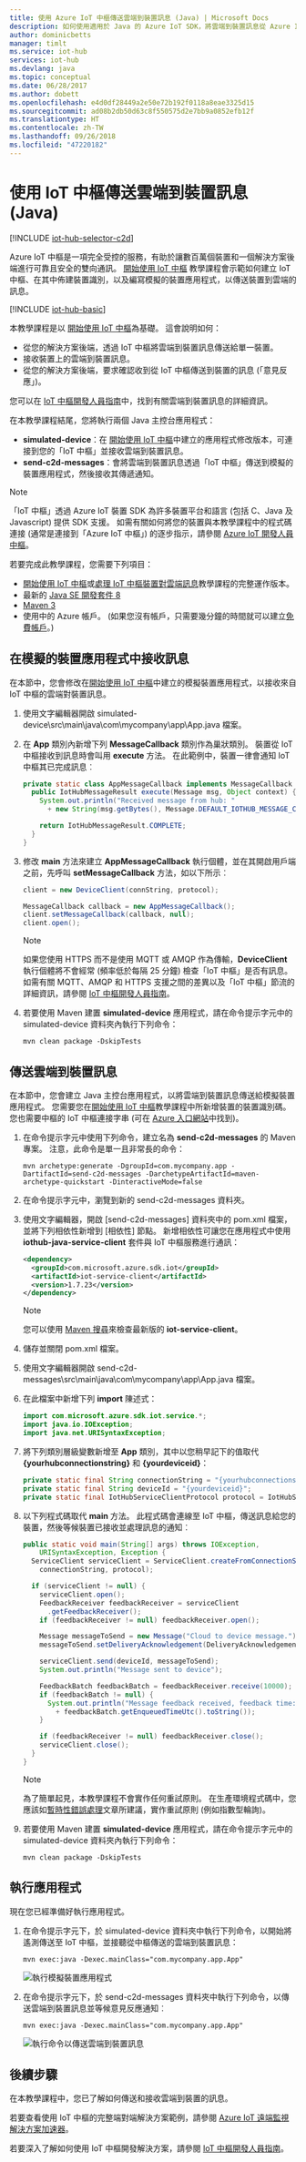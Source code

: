 ```yaml
---
title: 使用 Azure IoT 中樞傳送雲端到裝置訊息 (Java) | Microsoft Docs
description: 如何使用適用於 Java 的 Azure IoT SDK，將雲端到裝置訊息從 Azure IoT 中樞傳送至裝置。 您可以修改模擬裝置應用程式，以接收雲端到裝置訊息，也可以修改後端應用程式，以傳送雲端到裝置訊息。
author: dominicbetts
manager: timlt
ms.service: iot-hub
services: iot-hub
ms.devlang: java
ms.topic: conceptual
ms.date: 06/28/2017
ms.author: dobett
ms.openlocfilehash: e4d0df28449a2e50e72b192f0118a8eae3325d15
ms.sourcegitcommit: ad08b2db50d63c8f550575d2e7bb9a0852efb12f
ms.translationtype: HT
ms.contentlocale: zh-TW
ms.lasthandoff: 09/26/2018
ms.locfileid: "47220182"
---
```

# <a name="send-cloud-to-device-messages-with-iot-hub-java"></a>使用 IoT 中樞傳送雲端到裝置訊息 (Java)
[!INCLUDE [iot-hub-selector-c2d](../../includes/iot-hub-selector-c2d.md)]

Azure IoT 中樞是一項完全受控的服務，有助於讓數百萬個裝置和一個解決方案後端進行可靠且安全的雙向通訊。 [開始使用 IoT 中樞] 教學課程會示範如何建立 IoT 中樞、在其中佈建裝置識別，以及編寫模擬的裝置應用程式，以傳送裝置到雲端的訊息。

[!INCLUDE [iot-hub-basic](../../includes/iot-hub-basic-whole.md)]

本教學課程是以 [開始使用 IoT 中樞]為基礎。 這會說明如何：

* 從您的解決方案後端，透過 IoT 中樞將雲端到裝置訊息傳送給單一裝置。
* 接收裝置上的雲端到裝置訊息。
* 從您的解決方案後端，要求確認收到從 IoT 中樞傳送到裝置的訊息 (「意見反應」)。

您可以在 [IoT 中樞開發人員指南][IoT Hub developer guide - C2D]中，找到有關雲端到裝置訊息的詳細資訊。

在本教學課程結尾，您將執行兩個 Java 主控台應用程式：

* **simulated-device**：在 [開始使用 IoT 中樞]中建立的應用程式修改版本，可連接到您的「IoT 中樞」並接收雲端到裝置訊息。
* **send-c2d-messages**：會將雲端到裝置訊息透過「IoT 中樞」傳送到模擬的裝置應用程式，然後接收其傳遞通知。

> [!NOTE]
> 「IoT 中樞」透過 Azure IoT 裝置 SDK 為許多裝置平台和語言 (包括 C、Java 及 Javascript) 提供 SDK 支援。 如需有關如何將您的裝置與本教學課程中的程式碼連接 (通常是連接到「Azure IoT 中樞」) 的逐步指示，請參閱 [Azure IoT 開發人員中樞]。

若要完成此教學課程，您需要下列項目：

* [開始使用 IoT 中樞](quickstart-send-telemetry-java.md)或[處理 IoT 中樞裝置對雲端訊息](tutorial-routing.md)教學課程的完整運作版本。
* 最新的 [Java SE 開發套件 8](http://www.oracle.com/technetwork/java/javase/downloads/jdk8-downloads-2133151.html)
* [Maven 3](https://maven.apache.org/install.html)
* 使用中的 Azure 帳戶。 (如果您沒有帳戶，只需要幾分鐘的時間就可以建立[免費帳戶][lnk-free-trial]。)

## <a name="receive-messages-in-the-simulated-device-app"></a>在模擬的裝置應用程式中接收訊息

在本節中，您會修改在[開始使用 IoT 中樞]中建立的模擬裝置應用程式，以接收來自 IoT 中樞的雲端對裝置訊息。

1. 使用文字編輯器開啟 simulated-device\src\main\java\com\mycompany\app\App.java 檔案。

2. 在 **App** 類別內新增下列 **MessageCallback** 類別作為巢狀類別。 裝置從 IoT 中樞接收到訊息時會叫用 **execute** 方法。 在此範例中，裝置一律會通知 IoT 中樞其已完成訊息︰

    ```java
    private static class AppMessageCallback implements MessageCallback {
      public IotHubMessageResult execute(Message msg, Object context) {
        System.out.println("Received message from hub: "
          + new String(msg.getBytes(), Message.DEFAULT_IOTHUB_MESSAGE_CHARSET));
    
        return IotHubMessageResult.COMPLETE;
      }
    }
    ```
3. 修改 **main** 方法來建立 **AppMessageCallback** 執行個體，並在其開啟用戶端之前，先呼叫 **setMessageCallback** 方法，如以下所示︰

    ```java
    client = new DeviceClient(connString, protocol);
   
    MessageCallback callback = new AppMessageCallback();
    client.setMessageCallback(callback, null);
    client.open();
    ```

    > [!NOTE]
    > 如果您使用 HTTPS 而不是使用 MQTT 或 AMQP 作為傳輸，**DeviceClient** 執行個體將不會經常 (頻率低於每隔 25 分鐘) 檢查「IoT 中樞」是否有訊息。 如需有關 MQTT、AMQP 和 HTTPS 支援之間的差異以及「IoT 中樞」節流的詳細資訊，請參閱 [IoT 中樞開發人員指南][IoT Hub developer guide - C2D]。

4. 若要使用 Maven 建置 **simulated-device** 應用程式，請在命令提示字元中的 simulated-device 資料夾內執行下列命令：

    ```cmd/sh
    mvn clean package -DskipTests
    ```

## <a name="send-a-cloud-to-device-message"></a>傳送雲端到裝置訊息

在本節中，您會建立 Java 主控台應用程式，以將雲端到裝置訊息傳送給模擬裝置應用程式。 您需要您在[開始使用 IoT 中樞]教學課程中所新增裝置的裝置識別碼。 您也需要中樞的 IoT 中樞連接字串 (可在 [Azure 入口網站]中找到)。

1. 在命令提示字元中使用下列命令，建立名為 **send-c2d-messages** 的 Maven 專案。 注意，此命令是單一且非常長的命令：

    ```cmd/sh
    mvn archetype:generate -DgroupId=com.mycompany.app -DartifactId=send-c2d-messages -DarchetypeArtifactId=maven-archetype-quickstart -DinteractiveMode=false
    ```

2. 在命令提示字元中，瀏覽到新的 send-c2d-messages 資料夾。

3. 使用文字編輯器，開啟 [send-c2d-messages] 資料夾中的 pom.xml 檔案，並將下列相依性新增到 [相依性] 節點。 新增相依性可讓您在應用程式中使用 **iothub-java-service-client** 套件與 IoT 中樞服務進行通訊：

    ```xml
    <dependency>
      <groupId>com.microsoft.azure.sdk.iot</groupId>
      <artifactId>iot-service-client</artifactId>
      <version>1.7.23</version>
    </dependency>
    ```

    > [!NOTE]
    > 您可以使用 [Maven 搜尋][lnk-maven-service-search]來檢查最新版的 **iot-service-client**。

4. 儲存並關閉 pom.xml 檔案。

5. 使用文字編輯器開啟 send-c2d-messages\src\main\java\com\mycompany\app\App.java 檔案。

6. 在此檔案中新增下列 **import** 陳述式：

    ```java
    import com.microsoft.azure.sdk.iot.service.*;
    import java.io.IOException;
    import java.net.URISyntaxException;
    ```

7. 將下列類別層級變數新增至 **App** 類別，其中以您稍早記下的值取代 **{yourhubconnectionstring}** 和 **{yourdeviceid}**：

    ```java
    private static final String connectionString = "{yourhubconnectionstring}";
    private static final String deviceId = "{yourdeviceid}";
    private static final IotHubServiceClientProtocol protocol = IotHubServiceClientProtocol.AMQPS;
    ```

8. 以下列程式碼取代 **main** 方法。 此程式碼會連線至 IoT 中樞，傳送訊息給您的裝置，然後等候裝置已接收並處理訊息的通知︰
   
    ```java
    public static void main(String[] args) throws IOException,
        URISyntaxException, Exception {
      ServiceClient serviceClient = ServiceClient.createFromConnectionString(
        connectionString, protocol);
   
      if (serviceClient != null) {
        serviceClient.open();
        FeedbackReceiver feedbackReceiver = serviceClient
          .getFeedbackReceiver();
        if (feedbackReceiver != null) feedbackReceiver.open();
   
        Message messageToSend = new Message("Cloud to device message.");
        messageToSend.setDeliveryAcknowledgement(DeliveryAcknowledgement.Full);
   
        serviceClient.send(deviceId, messageToSend);
        System.out.println("Message sent to device");
   
        FeedbackBatch feedbackBatch = feedbackReceiver.receive(10000);
        if (feedbackBatch != null) {
          System.out.println("Message feedback received, feedback time: "
            + feedbackBatch.getEnqueuedTimeUtc().toString());
        }
   
        if (feedbackReceiver != null) feedbackReceiver.close();
        serviceClient.close();
      }
    }
    ```

    > [!NOTE]
    > 為了簡單起見，本教學課程不會實作任何重試原則。 在生產環境程式碼中，您應該如[暫時性錯誤處理](/azure/architecture/best-practices/transient-faults)文章所建議，實作重試原則 (例如指數型輪詢)。


9. 若要使用 Maven 建置 **simulated-device** 應用程式，請在命令提示字元中的 simulated-device 資料夾內執行下列命令：

    ```cmd/sh
    mvn clean package -DskipTests
    ```

## <a name="run-the-applications"></a>執行應用程式

現在您已經準備好執行應用程式。

1. 在命令提示字元下，於 simulated-device 資料夾中執行下列命令，以開始將遙測傳送至 IoT 中樞，並接聽從中樞傳送的雲端到裝置訊息：

    ```cmd/sh
    mvn exec:java -Dexec.mainClass="com.mycompany.app.App" 
    ```

    ![執行模擬裝置應用程式][img-simulated-device]

2. 在命令提示字元下，於 send-c2d-messages 資料夾中執行下列命令，以傳送雲端到裝置訊息並等候意見反應通知︰

    ```cmd/sh
    mvn exec:java -Dexec.mainClass="com.mycompany.app.App"
    ```

    ![執行命令以傳送雲端到裝置訊息][img-send-command]

## <a name="next-steps"></a>後續步驟

在本教學課程中，您已了解如何傳送和接收雲端到裝置的訊息。 

若要查看使用 IoT 中樞的完整端對端解決方案範例，請參閱 [Azure IoT 遠端監視解決方案加速器]。

若要深入了解如何使用 IoT 中樞開發解決方案，請參閱 [IoT 中樞開發人員指南]。

<!-- Images -->
[img-simulated-device]: media/iot-hub-java-java-c2d/receivec2d.png
[img-send-command]:  media/iot-hub-java-java-c2d/sendc2d.png
<!-- Links -->

[開始使用 IoT 中樞]: quickstart-send-telemetry-java.md
[IoT Hub developer guide - C2D]: iot-hub-devguide-messaging.md
[IoT 中樞開發人員指南]: iot-hub-devguide.md
[Azure IoT 開發人員中樞]: http://azure.microsoft.com/develop/iot
[lnk-free-trial]: http://azure.microsoft.com/pricing/free-trial/
[lnk-dev-setup]: https://github.com/Azure/azure-iot-sdk-java
[Azure 入口網站]: https://portal.azure.com
[Azure IoT 遠端監視解決方案加速器]: https://azure.microsoft.com/documentation/suites/iot-suite/
[lnk-maven-service-search]: http://search.maven.org/#search%7Cga%7C1%7Ca%3A%22iot-service-client%22%20g%3A%22com.microsoft.azure.sdk.iot%22